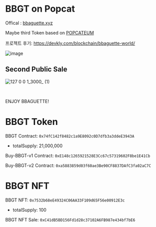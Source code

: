 # BBGT on Popcat

Offical : [bbaguette.xyz](http://bbaguette.xyz)

Maybe third Token based on [POPCATEUM](https://popcateum.org/)

프로젝트 후기: https://devkly.com/blockchain/bbaguette-world/

![image](https://user-images.githubusercontent.com/41976906/147870434-058aaa9b-3935-4710-96d4-af847597d6ed.png)

## Second Public Sale

![127 0 0 1_3000_ (1)](https://user-images.githubusercontent.com/57546981/151559173-a8d085bf-a35b-48f0-abf4-0a3c0cd999f6.png)

<br/>

ENJOY BBAGUETTE!


# BBGT Token 

BBGT Contract: `0x74fC142f8482c1a9E8092c0D7dfb3a3ddeE3943A` 
- totalSupply: 21,000,000

Buy-BBGT-v1 Contract:  `0xE148c1265921528E3Cc67c57319602F8be1E41Cb`

Buy-BBGT-v2 Contract:  `0xa5883859d03f60ae3Be90CF8837DAfC3fa02aC7C`

# BBGT NFT

BBGT NFT: `0x7532b68eE49324C06AA33F109d65F56e00912E3c`
- totalSupply: 100

BBGT NFT Sale: `0xC41dB5BD156Fd1d28c37102A6FB987e434bf7bE6`

